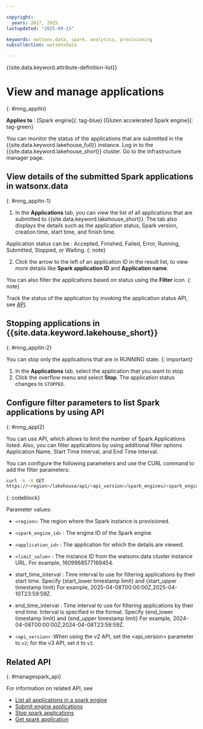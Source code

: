 ```yaml
---

copyright:
  years: 2017, 2025
lastupdated: "2025-09-15"

keywords: watsonx.data, spark, analytics, provisioning
subcollection: watsonxdata

---
```


{{site.data.keyword.attribute-definition-list}}

# View and manage applications
{: #mng_appltn}


**Applies to** : [Spark engine]{: tag-blue}  [Gluten accelerated Spark engine]{: tag-green}


You can monitor the status of the applications that are submitted in the {{site.data.keyword.lakehouse_full}} instance.
Log in to the {{site.data.keyword.lakehouse_short}} cluster. Go to the Infrastructure manager page.

## View details of the submitted Spark applications in watsonx.data
{: #mng_appltn-1}


1. In the **Applications** tab, you can view the list of all applications that are submitted to {{site.data.keyword.lakehouse_short}}. The tab also displays the details such as the application status, Spark version, creation time, start time, and finish time.

Application status can be : Accepted, Finished, Failed, Error, Running, Submitted, Stopped, or Waiting.
{: note}

2. Click the arrow to the left of an application ID in the result list, to view more details like **Spark application ID** and **Application name**.

You can also filter the applications based on status using the **Filter** icon.
{: note}

Track the status of the application by invoking the application status API, see [API](https://cloud.ibm.com/apidocs/watsonxdata#get-spark-engine-application-status).


## Stopping applications in {{site.data.keyword.lakehouse_short}}
{: #mng_appltn-2}

You can stop only the applications that are in RUNNING state.
{: important}

1. In the **Applications** tab, select the application that you want to stop.
1. Click the overflow menu and select **Stop**. The application status changes to `STOPPED`.



## Configure filter parameters to list Spark applications by using API
{: #mng_appl2}

You can use API, which allows to limit the number of Spark Applications listed. Also, you can filter applications by using additional filter options Application Name, Start Time Interval, and End Time Interval.


You can configure the following parameters and use the CURL command to add the filter parameters:

```bash
curl -k -X GET
https://<region>/lakehouse/api/<api_version>/spark_engines/<spark_engine_id>/applications?state=accepted,running,finished,failed&limit=<limit_value>&start_time_interval={start_lower timestamp limit},{start_upper timestamp limit}&end_time_interval={end_lower timestamp limit},{end_upper timestamp limit}
```
{: codeblock}


Parameter values:

* `<region>`: The region where the Spark instance is provisioned.

* `<spark_engine_id>` : The engine ID of the Spark engine.

* `<application_id>` : The application for which the details are viewed.

* `<limit_value>` : The instance ID from the watsonx.data cluster instance URL. For example, 1609968577169454.

* start_time_interval : Time interval to use for filtering applications by their start time. Specify {start_lower timestamp limit} and {start_upper timestamp limit} For example, 2025-04-08T00:00:00Z,2025-04-10T23:59:59Z.

* end_time_interval : Time interval to use for filtering applications by their end time. Interval is specified in the format. Specify {end_lower timestamp limit} and {end_upper timestamp limit} For example, 2024-04-08T00:00:00Z,2024-04-08T23:59:59Z.

* `<api_version>` :When using the v2 API, set the <api_version> parameter to `v2`; for the v3 API, set it to `v3`.



## Related API
{: #managespark_api}

For information on related API, see
* [List all applications in a spark engine](https://cloud.ibm.com/apidocs/watsonxdata#list-spark-engine-applications)
* [Submit engine applications](https://cloud.ibm.com/apidocs/watsonxdata#create-spark-engine-application)
* [Stop spark applications](https://cloud.ibm.com/apidocs/watsonxdata#delete-spark-engine-applications)
* [Get spark application](https://cloud.ibm.com/apidocs/watsonxdata#get-spark-engine-application-status)

